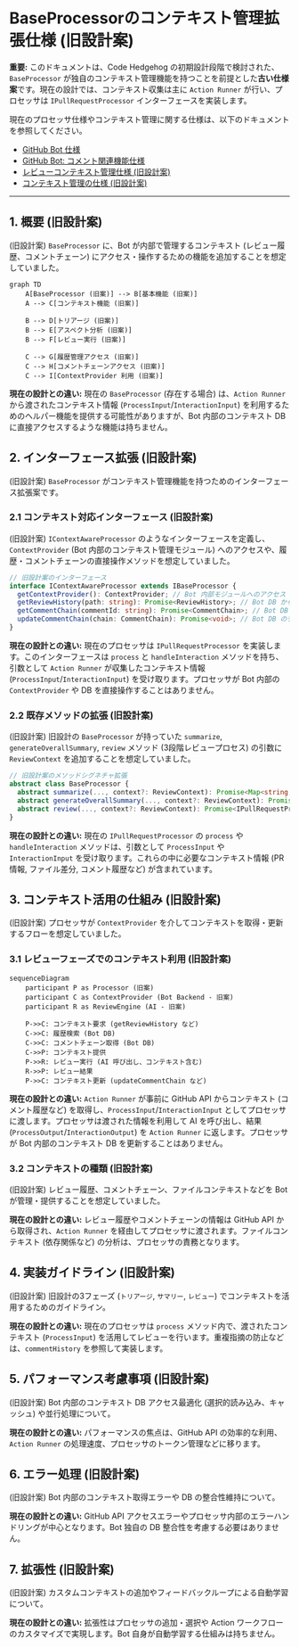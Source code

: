 # BaseProcessorのコンテキスト管理拡張仕様 (旧設計案)

**重要:** このドキュメントは、Code Hedgehog の初期設計段階で検討された、`BaseProcessor` が独自のコンテキスト管理機能を持つことを前提とした**古い仕様案**です。現在の設計では、コンテキスト収集は主に `Action Runner` が行い、プロセッサは `IPullRequestProcessor` インターフェースを実装します。

現在のプロセッサ仕様やコンテキスト管理に関する仕様は、以下のドキュメントを参照してください。
-   [GitHub Bot 仕様](../../project-specs/05.github-bot/overview.md)
-   [GitHub Bot: コメント関連機能仕様](../../project-specs/05.github-bot/comment-chain-features.md)
-   [レビューコンテキスト管理仕様 (旧設計案)](../02.core/review-context.md)
-   [コンテキスト管理の仕様 (旧設計案)](../02.core/review-system/context.md)

---

## 1. 概要 (旧設計案)

(旧設計案) `BaseProcessor` に、Bot が内部で管理するコンテキスト (レビュー履歴、コメントチェーン) にアクセス・操作するための機能を追加することを想定していました。

```mermaid
graph TD
    A[BaseProcessor (旧案)] --> B[基本機能 (旧案)]
    A --> C[コンテキスト機能 (旧案)]
    
    B --> D[トリアージ (旧案)]
    B --> E[アスペクト分析 (旧案)]
    B --> F[レビュー実行 (旧案)]
    
    C --> G[履歴管理アクセス (旧案)]
    C --> H[コメントチェーンアクセス (旧案)]
    C --> I[ContextProvider 利用 (旧案)]
```

**現在の設計との違い:** 現在の `BaseProcessor` (存在する場合) は、`Action Runner` から渡されたコンテキスト情報 (`ProcessInput`/`InteractionInput`) を利用するためのヘルパー機能を提供する可能性がありますが、Bot 内部のコンテキスト DB に直接アクセスするような機能は持ちません。

## 2. インターフェース拡張 (旧設計案)

(旧設計案) `BaseProcessor` がコンテキスト管理機能を持つためのインターフェース拡張案です。

### 2.1 コンテキスト対応インターフェース (旧設計案)

(旧設計案) `IContextAwareProcessor` のようなインターフェースを定義し、`ContextProvider` (Bot 内部のコンテキスト管理モジュール) へのアクセスや、履歴・コメントチェーンの直接操作メソッドを想定していました。

```typescript
// 旧設計案のインターフェース
interface IContextAwareProcessor extends IBaseProcessor {
  getContextProvider(): ContextProvider; // Bot 内部モジュールへのアクセス
  getReviewHistory(path: string): Promise<ReviewHistory>; // Bot DB から履歴取得
  getCommentChain(commentId: string): Promise<CommentChain>; // Bot DB からチェーン取得
  updateCommentChain(chain: CommentChain): Promise<void>; // Bot DB のチェーン更新
}
```

**現在の設計との違い:** 現在のプロセッサは `IPullRequestProcessor` を実装します。このインターフェースは `process` と `handleInteraction` メソッドを持ち、引数として `Action Runner` が収集したコンテキスト情報 (`ProcessInput`/`InteractionInput`) を受け取ります。プロセッサが Bot 内部の `ContextProvider` や DB を直接操作することはありません。

### 2.2 既存メソッドの拡張 (旧設計案)

(旧設計案) 旧設計の `BaseProcessor` が持っていた `summarize`, `generateOverallSummary`, `review` メソッド (3段階レビュープロセス) の引数に `ReviewContext` を追加することを想定していました。

```typescript
// 旧設計案のメソッドシグネチャ拡張
abstract class BaseProcessor {
  abstract summarize(..., context?: ReviewContext): Promise<Map<string, SummarizeResult>>;
  abstract generateOverallSummary(..., context?: ReviewContext): Promise<OverallSummary | undefined>;
  abstract review(..., context?: ReviewContext): Promise<IPullRequestProcessedResult>;
}
```

**現在の設計との違い:** 現在の `IPullRequestProcessor` の `process` や `handleInteraction` メソッドは、引数として `ProcessInput` や `InteractionInput` を受け取ります。これらの中に必要なコンテキスト情報 (PR 情報, ファイル差分, コメント履歴など) が含まれています。

## 3. コンテキスト活用の仕組み (旧設計案)

(旧設計案) プロセッサが `ContextProvider` を介してコンテキストを取得・更新するフローを想定していました。

### 3.1 レビューフェーズでのコンテキスト利用 (旧設計案)

```mermaid
sequenceDiagram
    participant P as Processor (旧案)
    participant C as ContextProvider (Bot Backend - 旧案)
    participant R as ReviewEngine (AI - 旧案)
    
    P->>C: コンテキスト要求 (getReviewHistory など)
    C->>C: 履歴検索 (Bot DB)
    C->>C: コメントチェーン取得 (Bot DB)
    C->>P: コンテキスト提供
    P->>R: レビュー実行 (AI 呼び出し、コンテキスト含む)
    R->>P: レビュー結果
    P->>C: コンテキスト更新 (updateCommentChain など)
```

**現在の設計との違い:** `Action Runner` が事前に GitHub API からコンテキスト (コメント履歴など) を取得し、`ProcessInput`/`InteractionInput` としてプロセッサに渡します。プロセッサは渡された情報を利用して AI を呼び出し、結果 (`ProcessOutput`/`InteractionOutput`) を `Action Runner` に返します。プロセッサが Bot 内部のコンテキスト DB を更新することはありません。

### 3.2 コンテキストの種類 (旧設計案)

(旧設計案) レビュー履歴、コメントチェーン、ファイルコンテキストなどを Bot が管理・提供することを想定していました。

**現在の設計との違い:** レビュー履歴やコメントチェーンの情報は GitHub API から取得され、`Action Runner` を経由してプロセッサに渡されます。ファイルコンテキスト (依存関係など) の分析は、プロセッサの責務となります。

## 4. 実装ガイドライン (旧設計案)

(旧設計案) 旧設計の3フェーズ (`トリアージ`, `サマリー`, `レビュー`) でコンテキストを活用するためのガイドライン。

**現在の設計との違い:** 現在のプロセッサは `process` メソッド内で、渡されたコンテキスト (`ProcessInput`) を活用してレビューを行います。重複指摘の防止などは、`commentHistory` を参照して実装します。

## 5. パフォーマンス考慮事項 (旧設計案)

(旧設計案) Bot 内部のコンテキスト DB アクセス最適化 (選択的読み込み、キャッシュ) や並行処理について。

**現在の設計との違い:** パフォーマンスの焦点は、GitHub API の効率的な利用、`Action Runner` の処理速度、プロセッサのトークン管理などに移ります。

## 6. エラー処理 (旧設計案)

(旧設計案) Bot 内部のコンテキスト取得エラーや DB の整合性維持について。

**現在の設計との違い:** GitHub API アクセスエラーやプロセッサ内部のエラーハンドリングが中心となります。Bot 独自の DB 整合性を考慮する必要はありません。

## 7. 拡張性 (旧設計案)

(旧設計案) カスタムコンテキストの追加やフィードバックループによる自動学習について。

**現在の設計との違い:** 拡張性はプロセッサの追加・選択や Action ワークフローのカスタマイズで実現します。Bot 自身が自動学習する仕組みは持ちません。
